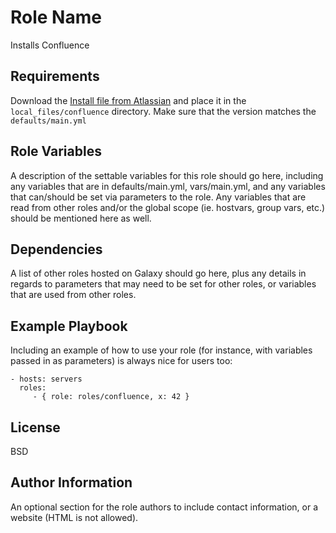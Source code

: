 Role Name
=========

Installs Confluence 

Requirements
------------

Download the [Install file from Atlassian](https://www.atlassian.com/software/confluence/download) and place it in the `local_files/confluence` directory. Make sure that the version matches the `defaults/main.yml`

Role Variables
--------------

A description of the settable variables for this role should go here, including
any variables that are in defaults/main.yml, vars/main.yml, and any variables
that can/should be set via parameters to the role. Any variables that are read
from other roles and/or the global scope (ie. hostvars, group vars, etc.) should
be mentioned here as well.

Dependencies
------------

A list of other roles hosted on Galaxy should go here, plus any details in
regards to parameters that may need to be set for other roles, or variables that
are used from other roles.

Example Playbook
----------------

Including an example of how to use your role (for instance, with variables
passed in as parameters) is always nice for users too:

    - hosts: servers
      roles:
         - { role: roles/confluence, x: 42 }

License
-------

BSD

Author Information
------------------

An optional section for the role authors to include contact information, or a
website (HTML is not allowed).
